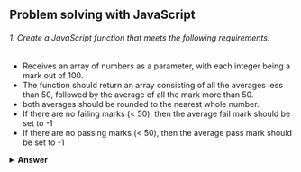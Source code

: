 ## Problem solving with JavaScript


###### 1. Create a JavaScript function that meets the following requirements:
  
  - Receives an array of numbers as a parameter, with each integer being a mark out of 100.
  - The function should return an array consisting of all the averages less than 50, followed by the average
of all the mark more than 50.
  - both averages should be rounded to the nearest whole number. 
  - If there are no failing marks (< 50), then the average fail mark should be set to -1
  - If there are no passing marks (< 50), then the average pass mark should be set to -1
  
  
<details><summary><b>Answer</b></summary>

```javaScript
function failPassAverage(arr) {
  const failArr = arr.filter((i) => i < 50);
  const passArr = arr.filter((i) => i >= 50 && i != 0);

  const failAvg =
    failArr.length !== 0
      ? Math.round(failArr.reduce((a, b) => a + b) / failArr.length)
      : -1;
  const passAvg =
    passArr.length !== 0
      ? Math.round(passArr.reduce((a, b) => a + b) / passArr.length)
      : -1;

  return [failAvg, passAvg];
}
```

</details>
